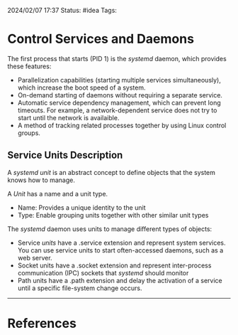 2024/02/07 17:37
Status: #idea
Tags:

# Control Services and Daemons

The first process that starts (PID 1) is the *systemd* daemon, which provides these features:

- Parallelization capabilities (starting multiple services simultaneously), which increase the boot speed of a system.
- On-demand starting of daemons without requiring a separate service.
- Automatic service dependency management, which can prevent long timeouts. For example, a network-dependent service does not try to start until the network is availaible.
- A method of tracking related processes together by using Linux control groups.

## Service Units Description

A *systemd unit* is an abstract concept to define objects that the system knows how to manage.

A *Unit* has a name and a unit type. 

- Name: Provides a unique identity to the unit
- Type: Enable grouping units together with other similar unit types

The *systemd* daemon uses units to manage different types of objects:

- Service *units* have a .service extension and represent system services. You can use service units to start often-accessed daemons, such as a web server.
- Socket units have a .socket extension and represent inter-process communication (IPC) sockets that *systemd* should monitor
- Path units have a .path extension and delay the activation of a service until a specific file-system change occurs.




---
# References
